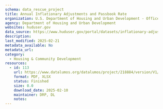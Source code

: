 ```yaml
---
schema: data_rescue_project 
title: Annual Inflationary Adjustments and Passbook Rate
organization: U.S. Department of Housing and Urban Development - Office of Policy Development and Research
agency: Department of Housing and Urban Development
websites: huduser.gov
data_source: https://www.huduser.gov/portal/datasets/inflationary-adjustments-notifications.html
description: 
last_modified: 2025-02-21
metadata_available: No
metadata_url: 
category:
  - Housing & Community Development 
resources:
  - id: 113
    url: https://www.datalumos.org/datalumos/project/218884/version/V1/view
    format: PDF, XLSX
    status: Finished
    size: 0.0
    download_date: 2025-02-10
    maintainer: DRP, DL
    notes: 
---
```

